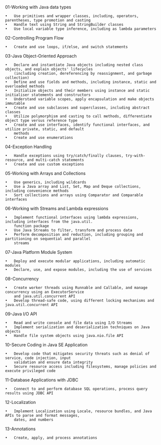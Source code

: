 01-Working with Java data types

    •	Use primitives and wrapper classes, including, operators, parentheses, type promotion and casting
    •	Handle text using String and StringBuilder classes
    •	Use local variable type inference, including as lambda parameters


02-Controlling Program Flow

    •	Create and use loops, if/else, and switch statements

03-Java Object-Oriented Approach

    •	Declare and instantiate Java objects including nested class objects, and explain objects' lifecycles
        (including creation, dereferencing by reassignment, and garbage collection)
    •	Define and use fields and methods, including instance, static and overloaded methods
    •	Initialize objects and their members using instance and static initialiser statements and constructors
    •	Understand variable scopes, apply encapsulation and make objects immutable
    •	Create and use subclasses and superclasses, including abstract classes
    •	Utilize polymorphism and casting to call methods, differentiate object type versus reference type
    •	Create and use interfaces, identify functional interfaces, and utilize private, static, and default
        methods
    •	Create and use enumerations

04-Exception Handling

    •	Handle exceptions using try/catch/finally clauses, try-with-resource, and multi-catch statements
    •	Create and use custom exceptions

05-Working with Arrays and Collections

    •	Use generics, including wildcards
    •	Use a Java array and List, Set, Map and Deque collections, including convenience methods
    •	Sort collections and arrays using Comparator and Comparable interfaces

06-Working with Streams and Lambda expressions

    •	Implement functional interfaces using lambda expressions, including interfaces from the java.util.
        function package
    •	Use Java Streams to filter, transform and process data
    •	Perform decomposition and reduction, including grouping and partitioning on sequential and parallel
        streams

07-Java Platform Module System

    •	Deploy and execute modular applications, including automatic modules
    •	Declare, use, and expose modules, including the use of services

08-Concurrency

    •	Create worker threads using Runnable and Callable, and manage concurrency using an ExecutorService
        and java.util.concurrent API
    •	Develop thread-safe code, using different locking mechanisms and java.util.concurrent API


09-Java I/O API

    •	Read and write console and file data using I/O Streams
    •	Implement serialization and deserialization techniques on Java objects
    •	Handle file system objects using java.nio.file API

10-Secure Coding in Java SE Application

    •	Develop code that mitigates security threats such as denial of service, code injection, input
        validation and ensure data integrity
    •	Secure resource access including filesystems, manage policies and execute privileged code


11-Database Applications with JDBC

    •	Connect to and perform database SQL operations, process query results using JDBC API

12-Localization

    •	Implement Localization using Locale, resource bundles, and Java APIs to parse and format messages,
        dates, and numbers

13-Annotations

    •	Create, apply, and process annotations

